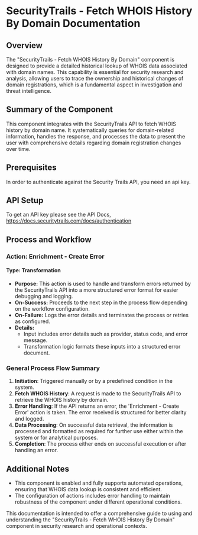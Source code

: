 # SecurityTrails - Fetch WHOIS History By Domain Documentation

## Overview
The "SecurityTrails - Fetch WHOIS History By Domain" component is designed to provide a detailed historical lookup of WHOIS data associated with domain names. This capability is essential for security research and analysis, allowing users to trace the ownership and historical changes of domain registrations, which is a fundamental aspect in investigation and threat intelligence.

## Summary of the Component
This component integrates with the SecurityTrails API to fetch WHOIS history by domain name. It systematically queries for domain-related information, handles the response, and processes the data to present the user with comprehensive details regarding domain registration changes over time.

## Prerequisites

In order to authenticate against the Security Trails API, you need an api key.

## API Setup

To get an API key please see the API Docs, https://docs.securitytrails.com/docs/authentication

## Process and Workflow

### Action: Enrichment - Create Error
#### Type: Transformation
- **Purpose:** This action is used to handle and transform errors returned by the SecurityTrails API into a more structured error format for easier debugging and logging.
- **On-Success:** Proceeds to the next step in the process flow depending on the workflow configuration.
- **On-Failure:** Logs the error details and terminates the process or retries as configured.
- **Details:**
  - Input includes error details such as provider, status code, and error message.
  - Transformation logic formats these inputs into a structured error document.

### General Process Flow Summary
1. **Initiation**: Triggered manually or by a predefined condition in the system.
2. **Fetch WHOIS History**: A request is made to the SecurityTrails API to retrieve the WHOIS history by domain.
3. **Error Handling**: If the API returns an error, the 'Enrichment - Create Error' action is taken. The error received is structured for better clarity and logged.
4. **Data Processing**: On successful data retrieval, the information is processed and formatted as required for further use either within the system or for analytical purposes.
5. **Completion**: The process either ends on successful execution or after handling an error.

## Additional Notes
- This component is enabled and fully supports automated operations, ensuring that WHOIS data lookup is consistent and efficient.
- The configuration of actions includes error handling to maintain robustness of the component under different operational conditions.

This documentation is intended to offer a comprehensive guide to using and understanding the "SecurityTrails - Fetch WHOIS History By Domain" component in security research and operational contexts.

